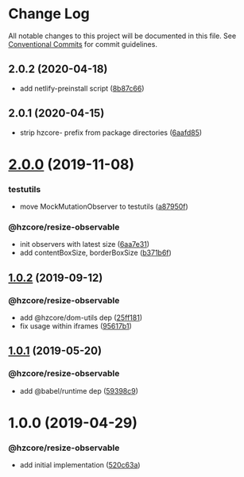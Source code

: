 # Change Log

All notable changes to this project will be documented in this file.
See [Conventional Commits](https://conventionalcommits.org) for commit guidelines.

## 2.0.2 (2020-04-18)


* add netlify-preinstall script ([8b87c66](https://github.com/hzdg/hz-core/commit/8b87c66))


## 2.0.1 (2020-04-15)


* strip hzcore- prefix from package directories ([6aafd85](https://github.com/hzdg/hz-core/commit/6aafd85))


# [2.0.0](https://github.com/hzdg/hz-core/compare/@hzcore/resize-observable@1.0.2...@hzcore/resize-observable@2.0.0) (2019-11-08)


### testutils

* move MockMutationObserver to testutils ([a87950f](https://github.com/hzdg/hz-core/commit/a87950f))

### @hzcore/resize-observable

* init observers with latest size ([6aa7e31](https://github.com/hzdg/hz-core/commit/6aa7e31))
* add contentBoxSize, borderBoxSize ([b371b6f](https://github.com/hzdg/hz-core/commit/b371b6f))


## [1.0.2](https://github.com/hzdg/hz-core/compare/@hzcore/resize-observable@1.0.1...@hzcore/resize-observable@1.0.2) (2019-09-12)


### @hzcore/resize-observable

* add @hzcore/dom-utils dep ([25ff181](https://github.com/hzdg/hz-core/commit/25ff181))
* fix usage within iframes ([95617b1](https://github.com/hzdg/hz-core/commit/95617b1))


## [1.0.1](https://github.com/hzdg/hz-core/compare/@hzcore/resize-observable@1.0.0...@hzcore/resize-observable@1.0.1) (2019-05-20)


### @hzcore/resize-observable

* add @babel/runtime dep ([59398c9](https://github.com/hzdg/hz-core/commit/59398c9))


# 1.0.0 (2019-04-29)


### @hzcore/resize-observable

* add initial implementation ([520c63a](https://github.com/hzdg/hz-core/commit/520c63a))
